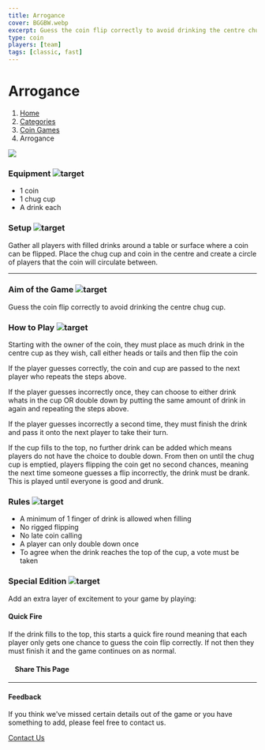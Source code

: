 ```yaml
---
title: Arrogance
cover: BGGBW.webp
excerpt: Guess the coin flip correctly to avoid drinking the centre chug cup.
type: coin
players: [team]
tags: [classic, fast]
---
```


# Arrogance

1.  [Home](/)
2.  [Categories](GameCategories)
3.  [Coin Games](GameCategories/CoinGames)
4.  Arrogance

![](/images/arrogance.webp)

### Equipment ![target](/images/liquor.webp)

-   1 coin
-   1 chug cup
-   A drink each

### Setup ![target](/images/settings.webp)

Gather all players with filled drinks around a table or surface where a coin can be flipped. Place the chug cup and coin in the centre and create a circle of players that the coin will circulate between.

* * *

### Aim of the Game ![target](/images/target.webp)

Guess the coin flip correctly to avoid drinking the centre chug cup.

### How to Play ![target](/images/question.webp)

Starting with the owner of the coin, they must place as much drink in the centre cup as they wish, call either heads or tails and then flip the coin

If the player guesses correctly, the coin and cup are passed to the next player who repeats the steps above.

If the player guesses incorrectly once, they can choose to either drink whats in the cup OR double down by putting the same amount of drink in again and repeating the steps above.

If the player guesses incorrectly a second time, they must finish the drink and pass it onto the next player to take their turn.

If the cup fills to the top, no further drink can be added which means players do not have the choice to double down. From then on until the chug cup is emptied, players flipping the coin get no second chances, meaning the next time someone guesses a flip incorrectly, the drink must be drank. This is played until everyone is good and drunk.

### Rules ![target](/images/rules.webp)

-   A minimum of 1 finger of drink is allowed when filling
-   No rigged flipping
-   No late coin calling
-   A player can only double down once
-   To agree when the drink reaches the top of the cup, a vote must be taken

### Special Edition ![target](/images/special.webp)

Add an extra layer of excitement to your game by playing:

#### **Quick Fire**

If the drink fills to the top, this starts a quick fire round meaning that each player only gets one chance to guess the coin flip correctly. If not then they must finish it and the game continues on as normal.

####     Share This Page

[](https://www.facebook.com/sharer/sharer.php?u=beergogglegames.co.uk/GameCategories/CoinGames/Arrogance)[](https://www.instagram.com/direct/new/)[](https://twitter.com/intent/tweet?url=beergogglegames.co.uk/GameCategories/CoinGames/Arrogance)

* * *

#### Feedback

If you think we've missed certain details out of the game or you have something to add, please feel free to contact us.

  
  
  
[Contact Us](contact)
